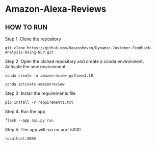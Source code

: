 # Amazon-Alexa-Reviews

## HOW TO RUN

Step 1: Clone the repository

```
git clone https://github.com/Hasanshovon/Dynamic-Customer-Feedback-Analysis-Using-NLP.git
```

Step 2: Open the cloned repository and create a conda environment. Activate the new environment

```
conda create -n amazonreview python=3.10
```

```
conda activate amazonreview
```

Step 3: Install the requirements file

```
pip install -r requirements.txt
```

Step 4: Run the app

```
flask --app api.py run
```

Step 5: The app will run on port 5000.

```
localhost:5000
```
